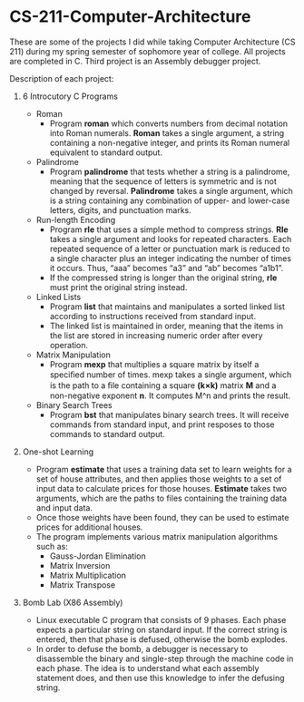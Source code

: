 # CS-211-Computer-Architecture
These are some of the projects I did while taking Computer Architecture (CS 211) during my spring semester of sophomore year of college. All projects are completed in C. Third project is an Assembly debugger project.

Description of each project:
  1. 6 Introcutory C Programs
      - Roman
        - Program **roman** which converts numbers from decimal notation into Roman numerals. **Roman** takes a single argument, a string                   containing a non-negative integer, and prints its Roman numeral equivalent to standard output.
      - Palindrome
        - Program **palindrome** that tests whether a string is a palindrome, meaning that the sequence of letters is symmetric and is not               changed by reversal. **Palindrome** takes a single argument, which is a string containing any combination of upper- and lower-case             letters, digits, and punctuation marks.
      - Run-length Encoding
        - Program **rle** that uses a simple method to compress strings. **Rle** takes a single argument and looks for repeated characters. Each             repeated sequence of a letter or punctuation mark is reduced to a single character plus an integer indicating the number of               times it occurs. Thus, “aaa” becomes “a3” and “ab” becomes “a1b1”. 
        - If the compressed string is longer than the original string, **rle** must print the original string instead. 
      - Linked Lists
        - Program **list** that maintains and manipulates a sorted linked list according to instructions received from standard input.
        - The linked list is maintained in order, meaning that the items in the list are stored in increasing numeric order after every           operation.
      - Matrix Manipulation
        - Program **mexp** that multiplies a square matrix by itself a speciﬁed number of times. mexp takes a single argument, which is the           path to a ﬁle containing a square **(k×k)** matrix **M** and a non-negative exponent **n**. It computes M^n and prints the               result. 
      - Binary Search Trees
        - Program **bst** that manipulates binary search trees. It will receive commands from standard input, and print resposes to those             commands to standard output.
       

  2. One-shot Learning
        - Program **estimate** that uses a training data set to learn weights for a set of house
         attributes, and then applies those weights to a set of input data to calculate prices for those houses.
         **Estimate** takes two arguments, which are the paths to files containing the training data and input
         data.
       - Once those weights have been found, they can be used to estimate prices for additional houses.
       - The program implements various matrix manipulation algorithms such as:
         - Gauss-Jordan Elimination
         - Matrix Inversion
         - Matrix Multiplication
         - Matrix Transpose
         
  3. Bomb Lab (X86 Assembly)
        - Linux executable C program that consists of 9 phases. Each phase expects a particular string on standard input.  If the                 correct string is entered, then that phase is defused, otherwise the bomb explodes.
        - In order to defuse the bomb, a debugger is necessary to disassemble the binary and single-step through the machine code in               each phase. The idea is to understand what each assembly statement does, and then use this knowledge to infer the defusing               string. 
      
